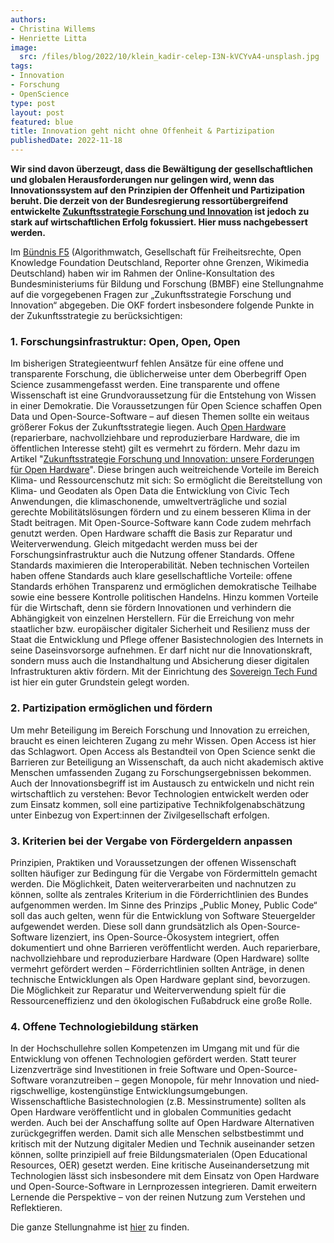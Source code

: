 ```yaml
---
authors:
- Christina Willems
- Henriette Litta
image:
  src: /files/blog/2022/10/klein_kadir-celep-I3N-kVCYvA4-unsplash.jpg
tags:
- Innovation
- Forschung
- OpenScience
type: post
layout: post
featured: blue
title: Innovation geht nicht ohne Offenheit & Partizipation
publishedDate: 2022-11-18
---
```


**Wir sind davon überzeugt, dass die Bewältigung der gesellschaftlichen und globalen Herausforderungen nur gelingen wird, wenn das Innovationssystem auf den Prinzipien der Offenheit und Partizipation beruht. Die derzeit von der Bundesregierung ressortübergreifend entwickelte [Zukunftsstrategie Forschung und Innovation](https://www.bmbf.de/bmbf/de/forschung/zukunftsstrategie/zukunftsstrategie_node.html) ist jedoch zu stark auf wirtschaftlichen Erfolg fokussiert. Hier muss nachgebessert werden.**

Im [Bündnis F5](https://buendnis-f5.de/) (Algorithmwatch, Gesellschaft für Freiheitsrechte, Open Knowledge Foundation Deutschland, Reporter ohne Grenzen, Wikimedia Deutschland) haben wir im Rahmen der Online-Konsultation des Bundesministeriums für Bildung und Forschung (BMBF) eine Stellungnahme auf die vorgegebenen Fragen zur „Zukunftsstrategie Forschung und Innovation“ abgegeben. Die OKF fordert insbesondere folgende Punkte in der Zukunftsstrategie zu berücksichtigen: 

### 1.	Forschungsinfrastruktur: Open, Open, Open

Im bisherigen Strategieentwurf fehlen Ansätze für eine offene und transparente Forschung, die üblicherweise unter dem Oberbegriff Open Science zusammengefasst werden. Eine transparente und offene Wissenschaft ist eine Grundvoraussetzung für die Entstehung von Wissen in einer Demokratie.
Die Voraussetzungen für Open Science schaffen Open Data und Open-Source-Software – auf diesen Themen sollte ein weitaus größerer Fokus der Zukunftsstrategie liegen. Auch [Open Hardware](https://hardware.prototypefund.de/) (reparierbare, nachvollziehbare und reproduzierbare Hardware, die im öffentlichen Interesse steht) gilt es vermehrt zu fördern. Mehr dazu im Artikel "[Zukunftsstrategie Forschung und Innovation: unsere Forderungen für Open Hardware](https://hardware.prototypefund.de/zukunftsstrategie-forschung-und-innovation-unsere-forderungen-fuer-open-hardware/)".
Diese bringen auch weitreichende Vorteile im Bereich Klima- und Ressourcenschutz mit sich: So ermöglicht die Bereitstellung von Klima- und Geodaten als Open Data die Entwicklung von Civic Tech Anwendungen, die klimaschonende, umweltverträgliche und sozial gerechte Mobilitätslösungen fördern und zu einem besseren Klima in der Stadt beitragen. Mit Open-Source-Software kann Code zudem mehrfach genutzt werden. Open Hardware schafft die Basis zur Reparatur und Weiterverwendung. 
Gleich mitgedacht werden muss bei der Forschungsinfrastruktur auch die Nutzung offener Standards. Offene Standards maximieren die Interoperabilität. Neben technischen Vorteilen haben offene Standards auch klare gesellschaftliche Vorteile: offene Standards erhöhen Transparenz und ermöglichen demokratische Teilhabe sowie eine bessere Kontrolle politischen Handelns. Hinzu kommen Vorteile für die Wirtschaft, denn sie fördern Innovationen und verhindern die Abhängigkeit von einzelnen Herstellern.
Für die Erreichung von mehr staatlicher bzw. europäischer digitaler Sicherheit und Resilienz muss der Staat die Entwicklung und Pflege offener Basistechnologien des Internets in seine Daseinsvorsorge aufnehmen. Er darf nicht nur die Innovationskraft, sondern muss auch die Instandhaltung und Absicherung dieser digitalen Infrastrukturen aktiv fördern. Mit der Einrichtung des [Sovereign Tech Fund](https://sovereigntechfund.de/) ist hier ein guter Grundstein gelegt worden.


### 2.	Partizipation ermöglichen und fördern

Um mehr Beteiligung im Bereich Forschung und Innovation zu erreichen, braucht es einen leichteren Zugang zu mehr Wissen. Open Access ist hier das Schlagwort. Open Access als Bestandteil von Open Science senkt die Barrieren zur Beteiligung an Wissenschaft, da auch nicht akademisch aktive Menschen umfassenden Zugang zu Forschungsergebnissen bekommen.
Auch der Innovationsbegriff ist im Austausch zu entwickeln und nicht rein wirtschaftlich zu verstehen: Bevor Technologien entwickelt werden oder zum Einsatz kommen, soll eine partizipative Technikfolgenabschätzung unter Einbezug von Expert:innen der Zivilgesellschaft erfolgen.


### 3.	Kriterien bei der Vergabe von Fördergeldern anpassen

Prinzipien, Praktiken und Voraussetzungen der offenen Wissenschaft sollten häufiger zur Bedingung für die Vergabe von Fördermitteln gemacht werden.
Die Möglichkeit, Daten weiterverarbeiten und nachnutzen zu können, sollte als zentrales Kriterium in die Förderrichtlinien des Bundes aufgenommen werden. Im Sinne des Prinzips „Public Money, Public Code“ soll das auch gelten, wenn für die Entwicklung von Software Steuergelder aufgewendet werden. Diese soll dann grundsätzlich als Open-Source-Software lizenziert, ins Open-Source-Ökosystem integriert, offen dokumentiert und ohne Barrieren veröffentlicht werden. 
Auch reparierbare, nachvollziehbare und reproduzierbare Hardware (Open Hardware) sollte vermehrt gefördert werden – Förderrichtlinien sollten Anträge, in denen technische Entwicklungen als Open Hardware geplant sind, bevorzugen. Die Möglichkeit zur Reparatur und Weiterverwendung spielt für die Ressourceneffizienz und den ökologischen Fußabdruck eine große Rolle. 


### 4.	Offene Technologiebildung stärken

In der Hochschullehre sollen Kompetenzen im Umgang mit und für die Entwicklung von offenen Technologien gefördert werden. Statt teurer Lizenzverträge sind Investitionen in freie Software und Open-Source-Software voranzutreiben – gegen Monopole, für mehr Innovation und nied­rig­schwel­lige, kostengünstige Entwicklungsumgebungen. Wissenschaftliche Basistechnologien (z.B. Messinstrumente) sollten als Open Hardware veröffentlicht und in globalen Communities gedacht werden. Auch bei der Anschaffung sollte auf Open Hardware Alternativen zurückgegriffen werden.
Damit sich alle Menschen selbstbestimmt und kritisch mit der Nutzung digitaler Medien und Technik auseinander setzen können, sollte prinzipiell auf freie Bildungsmaterialen (Open Educational Resources, OER) gesetzt werden. Eine kritische Auseinandersetzung mit Technologien lässt sich insbesondere mit dem Einsatz von Open Hardware und Open-Source-Software in Lernprozessen integrieren. Damit erweitern Lernende die Perspektive – von der reinen Nutzung zum Verstehen und Reflektieren.



Die ganze Stellungnahme ist [hier](https://raw.githubusercontent.com/okfde/okfn.de/master/static/files/blog/2022/10/2022-11-17_Lang_F5_Stellungnahme_Zukunftsstrategie_finfin.pdf) zu finden.